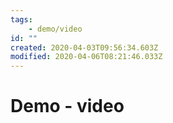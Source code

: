 ```yaml
---
tags:
    - demo/video
id: ""
created: 2020-04-03T09:56:34.603Z
modified: 2020-04-06T08:21:46.033Z
---
```

# Demo - video

<!-- @crossnote.video "autoplay":false,"controls":true,"loop":false,"muted":false,"src":"https://www.w3schools.com/html/mov_bbb.mp4","poster":"" -->



